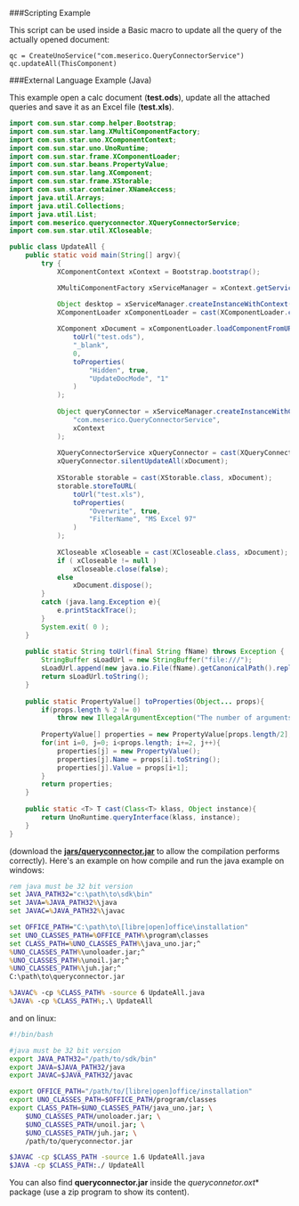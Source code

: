 ###Scripting Example

This script can be used inside a Basic macro to update all the query of the actually opened document:

```vbnet
qc = CreateUnoService("com.meserico.QueryConnectorService")
qc.updateAll(ThisComponent)
```

###External Language Example (Java)

This example open a calc document (**test.ods**), update all the attached queries and save it as an Excel file (**test.xls**).

```java
import com.sun.star.comp.helper.Bootstrap;
import com.sun.star.lang.XMultiComponentFactory;
import com.sun.star.uno.XComponentContext;
import com.sun.star.uno.UnoRuntime;
import com.sun.star.frame.XComponentLoader;
import com.sun.star.beans.PropertyValue;
import com.sun.star.lang.XComponent;
import com.sun.star.frame.XStorable;
import com.sun.star.container.XNameAccess;
import java.util.Arrays;
import java.util.Collections;
import java.util.List;
import com.meserico.queryconnector.XQueryConnectorService;
import com.sun.star.util.XCloseable;

public class UpdateAll {
	public static void main(String[] argv){
		try {
			XComponentContext xContext = Bootstrap.bootstrap();

			XMultiComponentFactory xServiceManager = xContext.getServiceManager();

			Object desktop = xServiceManager.createInstanceWithContext("com.sun.star.frame.Desktop", xContext);
			XComponentLoader xComponentLoader = cast(XComponentLoader.class, desktop );
			
			XComponent xDocument = xComponentLoader.loadComponentFromURL(
				toUrl("test.ods"), 
				"_blank", 
				0, 
				toProperties(
					"Hidden", true,
					"UpdateDocMode", "1"
				)
			);
			
			Object queryConnector = xServiceManager.createInstanceWithContext(
				"com.meserico.QueryConnectorService", 
				xContext 
			);
			
			XQueryConnectorService xQueryConnector = cast(XQueryConnectorService.class, queryConnector);
			xQueryConnector.silentUpdateAll(xDocument);
			
			XStorable storable = cast(XStorable.class, xDocument);
			storable.storeToURL(
				toUrl("test.xls"), 
				toProperties(
					"Overwrite", true,
					"FilterName", "MS Excel 97"
				)
			);
			
			XCloseable xCloseable = cast(XCloseable.class, xDocument);
			if ( xCloseable != null )
				xCloseable.close(false);
			else 
				xDocument.dispose();
        }
        catch (java.lang.Exception e){
            e.printStackTrace();
        }
        System.exit( 0 );
	}
	
	public static String toUrl(final String fName) throws Exception {
		StringBuffer sLoadUrl = new StringBuffer("file:///");
		sLoadUrl.append(new java.io.File(fName).getCanonicalPath().replace('\\', '/').replace("#", "%23"));
		return sLoadUrl.toString();
	}
	
	public static PropertyValue[] toProperties(Object... props){
		if(props.length % 2 != 0)
			throw new IllegalArgumentException("The number of arguments must be even.");
		
		PropertyValue[] properties = new PropertyValue[props.length/2];
		for(int i=0, j=0; i<props.length; i+=2, j++){
			properties[j] = new PropertyValue();
			properties[j].Name = props[i].toString();
			properties[j].Value = props[i+1];
		}
		return properties;
	}
	
	public static <T> T cast(Class<T> klass, Object instance){
		return UnoRuntime.queryInterface(klass, instance);
	} 
}
```
(download the [**jars/queryconnector.jar**](https://github.com/balthier82/queryconnector/raw/master/jars/queryconnector.jar) to allow the compilation performs correctly).
Here's an example on how compile and run the java example on windows:

```bat
rem java must be 32 bit version
set JAVA_PATH32="c:\path\to\sdk\bin"
set JAVA=%JAVA_PATH32%\java
set JAVAC=%JAVA_PATH32%\javac

set OFFICE_PATH="C:\path\to\[libre|open]office\installation"
set UNO_CLASSES_PATH=%OFFICE_PATH%\program\classes
set CLASS_PATH=%UNO_CLASSES_PATH%\java_uno.jar;^
%UNO_CLASSES_PATH%\unoloader.jar;^
%UNO_CLASSES_PATH%\unoil.jar;^
%UNO_CLASSES_PATH%\juh.jar;^
C:\path\to\queryconnector.jar

%JAVAC% -cp %CLASS_PATH% -source 6 UpdateAll.java
%JAVA% -cp %CLASS_PATH%;.\ UpdateAll
```
and on linux:
```bash
#!/bin/bash

#java must be 32 bit version
export JAVA_PATH32="/path/to/sdk/bin"
export JAVA=$JAVA_PATH32/java
export JAVAC=$JAVA_PATH32/javac

export OFFICE_PATH="/path/to/[libre|open]office/installation"
export UNO_CLASSES_PATH=$OFFICE_PATH/program/classes
export CLASS_PATH=$UNO_CLASSES_PATH/java_uno.jar; \
	$UNO_CLASSES_PATH/unoloader.jar; \
	$UNO_CLASSES_PATH/unoil.jar; \
	$UNO_CLASSES_PATH/juh.jar; \
	/path/to/queryconnector.jar

$JAVAC -cp $CLASS_PATH -source 1.6 UpdateAll.java
$JAVA -cp $CLASS_PATH:./ UpdateAll
```
You can also find **queryconnector.jar** inside the **queryconnetor*.oxt** package (use a zip program to show its content).
